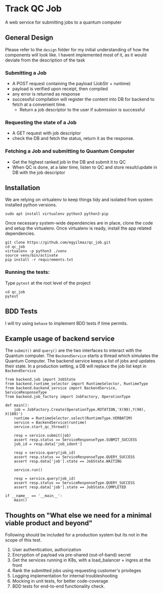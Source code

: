# Track QC Job
A web service for submitting jobs to a quantum computer

## General Design
Please refer to the `design` folder for my initial understanding of how the components will look like. I havent implemented most of it, as it would deviate from the description of the task

### Submitting a Job
* A POST request containing the payload (JobStr + runtime)
* payload is verified upon receipt, then compiled
* any error is returned as response
* successful compilation will register the content into DB for backend to fetch at a convenient time. 
    * Return a job descriptor to the user if submission is successful

### Requesting the state of a Job
* A GET request with job descriptor
* check the DB and fetch the status, return it as the response.

### Fetching a Job and submitting to Quantum Computer
* Get the highest ranked job in the DB and submit it to QC
* When QC is done, at a later time, listen to QC and store result/update in DB with the job descriptor

## Installation
We are relying on virtualenv to keep things tidy and isolated from system installed python versions.
```
sudo apt install virtualenv python3 python3-pip
``` 
Once necessary system-wide dependencies are in place, clone the code and setup the virtualenv. Once virtualenv is ready, install the app related dependencies.
```
git clone https://github.com/egyilmaz/qc_job.git
cd qc_job
virtualenv -p python3 ./venv
source venv/bin/activate
pip install -r requirements.txt
```
### Running the tests:
Type `pytest` at the root level of the project
```
cd qc_job
pytest
```

## BDD Tests
I will try using `behave` to implement BDD tests if time permits.

## Example usage of backend service
The `submit()` and `query()` are the two interfaces to interact with the Quantum computer. The `BackendService` starts a thread which simulates the Quantum Computer. The backend service keeps a list of jobs and updates their state. In a production setting, a DB will replace the job list kept in `BackendService`
```
from backend.job import JobState
from backend.runtime_selector import RuntimeSelector, RuntimeType
from backend.backend_service import BackendService, ServiceResponseType
from backend.job_factory import JobFactory, OperationType

def main():
    job = JobFactory.Create(OperationType.ROTATION,'X(90),Y(90), X(180)')
    runtime = RuntimeSelector.select(RuntimeType.VERBATIM)
    service = BackendService(runtime)
    service.start_qc_thread()

    resp = service.submit(job)
    assert resp.status == ServiceResponseType.SUBMIT_SUCCESS
    job_id = resp.data['job_ident']

    resp = service.query(job_id)
    assert resp.status == ServiceResponseType.QUERY_SUCCESS
    assert resp.data['job'].state == JobState.WAITING

    service.run()

    resp = service.query(job_id)
    assert resp.status == ServiceResponseType.QUERY_SUCCESS
    assert resp.data['job'].state == JobState.COMPLETED

if __name__ == '__main__':
    main()
```


## Thoughts on "What else we need for a minimal viable product and beyond"
Following should be included for a production system but its not in the scope of this test.

1. User authentication, authorization
2. Encryption of payload via pre-shared (out-of-band) secret
3. Get the services running in K8s, with a load_balancer + ingres at the front
4. Rank the submitted jobs using requesting customer's privileges
5. Logging implementation for internal troubleshooting
6. Mocking in unit tests, for better code-coverage
7. BDD tests for end-to-end functionality check.
